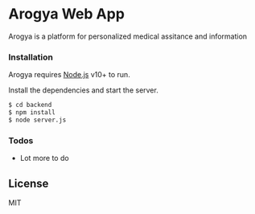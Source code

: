 # Arogya Web App
Arogya is a platform for personalized medical assitance and information

### Installation

Arogya requires [Node.js](https://nodejs.org/) v10+ to run.

Install the dependencies and start the server.

```sh
$ cd backend
$ npm install
$ node server.js
```




### Todos

 - Lot more to do

License
----

MIT
